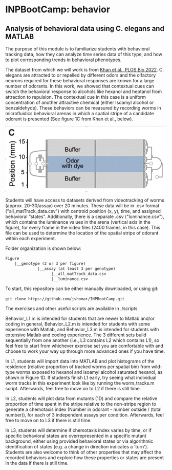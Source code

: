 # INPBootCamp: behavior

## Analysis of behavioral data using C. elegans and MATLAB 

The purpose of this module is to familiarize students with behavioral tracking data, how they can analyze time series data of this type, and how to plot corresponding trends in behavioral phenotypes. 

The dataset from which we will work is from [Khan et al., PLOS Bio 2022](https://doi.org/10.1371/journal.pbio.3001677). C. elegans are attracted to or repelled by different odors and the olfactory neurons required for these behavioral responses are known for a large number of odorants. In this work, we showed that contextual cues can switch the behavioral response to alcohols like hexanol and heptanol from attraction to repulsion. The contextual cue in this case is a uniform concentration of another attractive chemical (either Isoamyl alcohol or benzaldehyde). These behaviors can be measured by recording worms in microfluidics behavioral arenas in which a spatial stripe of a candidate odorant is presented (See figure 1C from Khan et al., below). 

![alt text](./Arena.png)

Students will have access to datasets derived from videotracking of worms (approx. 20-30/assay) over 20 minutes. These data will be in .csv format ("all_matTrack_data.csv") with centroid position (x, y), time, and assigned behavioral “states”. Additionally, there is a separate .csv ("luminance.csv"), which contains the luminance values in the arena (vertical axis in the figure), for every frame in the video files (2400 frames, in this case). This file can be used to determine the location of the spatial stripe of odorant within each experiment.

Folder organization is shown below:

```
Figure
    |__genotype (2 or 3 per figure)
              |__assay (at least 3 per genotype)
                    |__all_matTrack_data.csv
                    |__luminance.csv
```
To start, this repository can be either manually downloaded, or using git:

```git clone https://github.com/jshomar/INPBootCamp.git```

The exercises and other useful scripts are available in ./scripts

Behavior_L1.m is intended for students that are newer to Matlab and/or coding in general, Behavior_L2.m is intended for students with some experience with Matlab, and Behavior_L3.m is intended for students with extensive Matlab and coding experience. The 3 different sets build sequentially from one another (i.e., L3 contains L2 which contains L1), so feel free to start from whichever exercise set you are comfortable with and choose to work your way up through more advanced ones if you have time.

In L1, students will import data into MATLAB and plot histograms of the residence (relative proportion of tracked worms per spatial bin) from wild-type worms exposed to hexanol and isoamyl alcohol saturated hexanol, as shown in Figure 1D. If students finish L1 early, try seeing what individual worm tracks in this experiment look like by running the worm_tracks.m script. Afterwards, feel free to move on to L2 if there is still time.

In L2, students will plot data from mutants (1D) and compare the relative proportion of time spent in the stripe relative to the non-stripe region to generate a chemotaxis index (Number in odorant - number outside / (total number)), for each of 3 independent assays per condition. Afterwards, feel free to move on to L3 if there is still time.

In L3, students will determine if chemotaxis index varies by time, or if specific behavioral states are overrepresented in a specific mutant background, either using provided behavioral states or via algorithmic identification of states (e.g. a change in direction indicates a 'turn'). Students are also welcome to think of other properties that may affect the recorded behaviors and explore how these properties or states are present in the data if there is still time.
